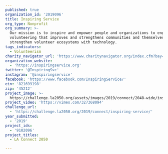 ```yaml
---
published: true
organization_id: '2019096'
title: Inspiring Service
org_type: Nonprofit
org_summary: >-
  Our mission is to inspire and empower people and organizations to engage in
  volunteering that improves and strengthens communities and themselves. We
  strengthen volunteer ecosystems with technology.
tags_indicators:
  - Volunteerism
charity_navigator_url: 'https://www.charitynavigator.org/index.cfm?bay=search.profile&ein=821699198'
organization_website:
  - 'https://inspiringservice.org'
twitter: '@InspiringSvc'
instagram: '@inspiringservice'
facebook: 'https://www.facebook.com/InspiringService/'
ein: '821699198'
zip: '45212'
project_image: >-
  https://challenge.la2050.org/assets/images/2019/connect/2048-wide/inspiring-service.jpg
project_video: 'https://vimeo.com/327368094'
challenge_url:
  - 'https://challenge.la2050.org/2019/connect/inspiring-service/'
year_submitted:
  - '2019'
project_ids:
  - '9102096'
project_titles:
  - LA Connect 2050

---
```

